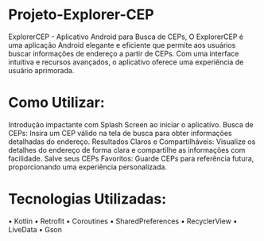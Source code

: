# Projeto-Explorer-CEP
ExplorerCEP - Aplicativo Android para Busca de CEPs, 
O ExplorerCEP é uma aplicação Android elegante e eficiente que permite aos usuários buscar informações de endereço a partir de CEPs.
Com uma interface intuitiva e recursos avançados, o aplicativo oferece uma experiência de usuário aprimorada.

# Como Utilizar:
Introdução impactante com Splash Screen ao iniciar o aplicativo.
Busca de CEPs: Insira um CEP válido na tela de busca para obter informações detalhadas do endereço.
Resultados Claros e Compartilháveis: Visualize os detalhes do endereço de forma clara e compartilhe as informações com facilidade.
Salve seus CEPs Favoritos: Guarde CEPs para referência futura, proporcionando uma experiência personalizada.

# Tecnologias Utilizadas:
•	Kotlin
•	Retrofit
•	Coroutines
•	SharedPreferences
•	RecyclerView
•	LiveData
•	Gson

